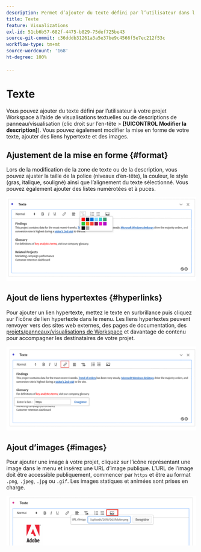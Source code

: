 ```yaml
---
description: Permet d’ajouter du texte défini par l’utilisateur dans l’Workspace.
title: Texte
feature: Visualizations
exl-id: 51cb6b57-682f-4475-b829-75def725be43
source-git-commit: c36dddb31261a3a5e37be9c4566f5e7ec212f53c
workflow-type: tm+mt
source-wordcount: '168'
ht-degree: 100%

---
```


# Texte

Vous pouvez ajouter du texte défini par l’utilisateur à votre projet Workspace à l’aide de visualisations textuelles ou de descriptions de panneau/visualisation (clic droit sur l’en-tête > **[!UICONTROL Modifier la description]**). Vous pouvez également modifier la mise en forme de votre texte, ajouter des liens hypertexte et des images.

## Ajustement de la mise en forme {#format}

Lors de la modification de la zone de texte ou de la description, vous pouvez ajuster la taille de la police (niveaux d’en-tête), la couleur, le style (gras, italique, souligné) ainsi que l’alignement du texte sélectionné. Vous pouvez également ajouter des listes numérotées et à puces.

![](assets/format.png)

## Ajout de liens hypertextes {#hyperlinks}

Pour ajouter un lien hypertexte, mettez le texte en surbrillance puis cliquez sur l’icône de lien hypertexte dans le menu. Les liens hypertextes peuvent renvoyer vers des sites web externes, des pages de documentation, des [projets/panneaux/visualisations de Workspace](https://experienceleague.adobe.com/docs/analytics/analyze/analysis-workspace/curate-share/shareable-links.html?lang=fr) et davantage de contenu pour accompagner les destinataires de votre projet.

![](assets/hyperlink.png)

## Ajout d’images {#images}

Pour ajouter une image à votre projet, cliquez sur l’icône représentant une image dans le menu et insérez une URL d’image publique. L’URL de l’image doit être accessible publiquement, commencer par `https` et être au format `.png`, `.jpeg`, `.jpg` ou `.gif`. Les images statiques et animées sont prises en charge.

![](assets/image.png)
